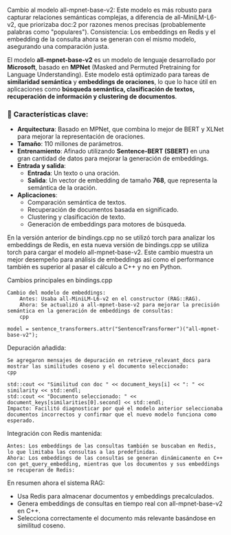 Cambio al modelo all-mpnet-base-v2: Este modelo es más robusto para capturar relaciones semánticas complejas, a diferencia de all-MiniLM-L6-v2, que priorizaba doc:2 por razones menos precisas (probablemente palabras como "populares").
Consistencia: Los embeddings en Redis y el embedding de la consulta ahora se generan con el mismo modelo, asegurando una comparación justa.

El modelo **all-mpnet-base-v2** es un modelo de lenguaje desarrollado por **Microsoft**, basado en **MPNet** (Masked and Permuted Pretraining for Language Understanding). Este modelo está optimizado para tareas de **similaridad semántica** y **embeddings de oraciones**, lo que lo hace útil en aplicaciones como **búsqueda semántica, clasificación de textos, recuperación de información y clustering de documentos**.

### 📌 **Características clave:**
- **Arquitectura**: Basado en MPNet, que combina lo mejor de BERT y XLNet para mejorar la representación de oraciones.
- **Tamaño**: 110 millones de parámetros.
- **Entrenamiento**: Afinado utilizando **Sentence-BERT (SBERT)** en una gran cantidad de datos para mejorar la generación de embeddings.
- **Entrada y salida**:  
  - **Entrada**: Un texto o una oración.  
  - **Salida**: Un vector de embedding de tamaño **768**, que representa la semántica de la oración.
- **Aplicaciones**:
  - Comparación semántica de textos.
  - Recuperación de documentos basada en significado.
  - Clustering y clasificación de texto.
  - Generación de embeddings para motores de búsqueda.

En la versión anterior de bindings.cpp no se utilizó torch para analizar los embeddings de Redis,  en esta nueva versión de bindings.cpp se utiliza torch para cargar el modelo all-mpnet-base-v2.  Este cambio muestra un mejor desempeño para análisis de embeddings así como el performance también es superior al pasar el cálculo a C++ y no en Python.

Cambios principales en bindings.cpp

    Cambio del modelo de embeddings:
        Antes: Usaba all-MiniLM-L6-v2 en el constructor (RAG::RAG).
        Ahora: Se actualizó a all-mpnet-base-v2 para mejorar la precisión semántica en la generación de embeddings de consultas:
        cpp

    model = sentence_transformers.attr("SentenceTransformer")("all-mpnet-base-v2");

Depuración añadida:

    Se agregaron mensajes de depuración en retrieve_relevant_docs para mostrar las similitudes coseno y el documento seleccionado:
    cpp

    std::cout << "Similitud con doc " << document_keys[i] << ": " << similarity << std::endl;
    std::cout << "Documento seleccionado: " << document_keys[similarities[0].second] << std::endl;
    Impacto: Facilitó diagnosticar por qué el modelo anterior seleccionaba documentos incorrectos y confirmar que el nuevo modelo funciona como esperado.

Integración con Redis mantenida:

    Antes: Los embeddings de las consultas también se buscaban en Redis, lo que limitaba las consultas a las predefinidas.
    Ahora: Los embeddings de las consultas se generan dinámicamente en C++ con get_query_embedding, mientras que los documentos y sus embeddings se recuperan de Redis:
   
En resumen ahora el sistema RAG:

  - Usa Redis para almacenar documentos y embeddings precalculados.
  - Genera embeddings de consultas en tiempo real con all-mpnet-base-v2 en C++.
  - Selecciona correctamente el documento más relevante basándose en similitud coseno.

